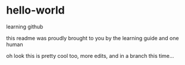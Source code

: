 # hello-world
learning github

this readme was proudly brought to you by the learning guide and one human

oh look this is pretty cool too, more edits, and in a branch this time...
